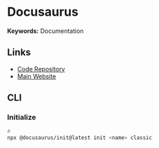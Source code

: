 # Docusaurus

<!--
https://github.com/subsquid/docs

https://github.com/logto-io/docs
https://github.com/revoltchat/documentation
https://developers.cardano.org/
https://github.com/AmruthPillai/Reactive-Resume/tree/main/docs
https://github.com/flethy/flethy/tree/main/apps/docs
https://github.com/lootexchange/lootexchange/tree/main/apps/docs
-->

**Keywords:** Documentation

## Links

- [Code Repository](https://github.com/facebook/docusaurus)
- [Main Website](https://docusaurus.io/)

## CLI

### Initialize

```sh
#
npx @docusaurus/init@latest init <name> classic
```
